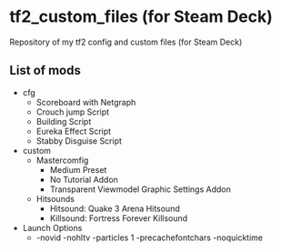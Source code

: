 # tf2_custom_files (for Steam Deck)
Repository of my tf2 config and custom files (for Steam Deck)
## List of mods
* cfg
  * Scoreboard with Netgraph
  * Crouch jump Script
  * Building Script
  * Eureka Effect Script
  * Stabby Disguise Script
* custom
  * Mastercomfig
    * Medium Preset
    * No Tutorial Addon
    * Transparent Viewmodel Graphic Settings Addon
  * Hitsounds
    * Hitsound: Quake 3 Arena Hitsound
    * Killsound: Fortress Forever Killsound
* Launch Options
  * -novid -nohltv -particles 1 -precachefontchars -noquicktime
